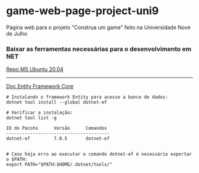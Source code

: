 # game-web-page-project-uni9
Página web para o projeto "Construa um game" feito na Universidade Nove de Julho

### Baixar as ferramentas necessárias para o desenvolvimento em NET
[Repo MS Ubuntu 20.04](https://learn.microsoft.com/en-us/dotnet/core/install/linux-ubuntu-2004)

---

[Doc Entity Framework Core](https://learn.microsoft.com/pt-br/ef/core/)
```
# Instalando o framework Entity para acesso a banco de dados:
dotnet tool install --global dotnet-ef

# Verificar a instalação:
dotnet tool list -g

ID do Pacote      Versão      Comandos 
---------------------------------------
dotnet-ef         7.0.5       dotnet-ef


# Caso haja erro ao executar o comando dotnet-ef é necessário exportar o $PATH:
export PATH="$PATH:$HOME/.dotnet/tools/"
```


